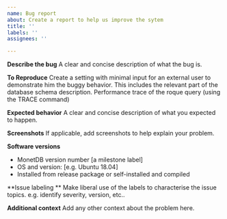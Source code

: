 ```yaml
---
name: Bug report
about: Create a report to help us improve the sytem 
title: ''
labels: ''
assignees: ''

---
```


**Describe the bug**
A clear and concise description of what the bug is.

**To Reproduce**
Create a setting with minimal input for an external user to demonstrate him the buggy behavior.
This includes the relevant part of the database  schema description.
Performance trace of the roque query (using the TRACE command)

**Expected behavior**
A clear and concise description of what you expected to happen.

**Screenshots**
If applicable, add screenshots to help explain your problem.

**Software versions**
 - MonetDB version number [a milestone label]
 - OS and version: [e.g. Ubuntu 18.04]
 - Installed from release package or self-installed and compiled


**Issue labeling **
Make liberal use of the labels to characterise the issue topics. e.g. identify severity, version, etc..

**Additional context**
Add any other context about the problem here.

